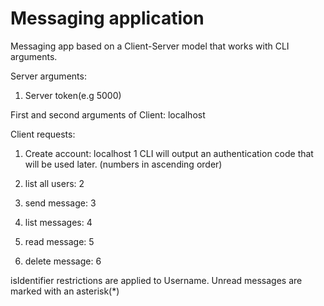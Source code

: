 # Messaging application

Messaging app based on a Client-Server model that works with CLI arguments.




Server arguments:

1) Server token(e.g 5000)

First and second arguments of Client: localhost <insert-server-token>



Client requests: 

1) Create account: localhost <insert-server-token> 1 <insert-name>
CLI will output an authentication code that will be used later. (numbers in ascending order)

2) list all users: 2 <authentication-token>
 
3) send message: 3 <authentication-token> <username-of-receiver> <message>

4) list messages: 4 <authentication-token>

5) read message: 5 <authentication-token> <number-of-message>

6) delete message: 6 <authentication-token> <number-of-message> 


isIdentifier restrictions are applied to Username. 
Unread messages are marked with an asterisk(*)
